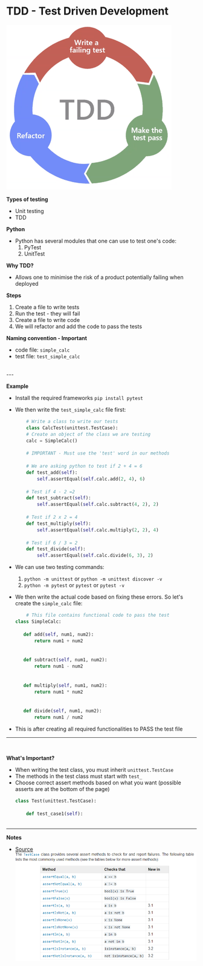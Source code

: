 # TDD - Test Driven Development


![](images/tddcycle.png)

**Types of testing**
- Unit testing
- TDD


**Python**
- Python has several modules that one can use to test one's code:
    1. PyTest
    2. UnitTest

**Why TDD?**
- Allows one to minimise the risk of a product potentially failing when deployed

**Steps**
1. Create a file to write tests
2. Run the test - they will fail
3. Create a file to write code
4. We will refactor and add the code to pass the tests

**Naming convention - Important**
- code file: ```simple_calc```
- test file: ```test_simple_calc```

<br>
---

**Example**
- Install the required frameworks ```pip install pytest```
- We then write the ```test_simple_calc``` file first:
    ```python
        # Write a class to write our tests
        class CalcTest(unittest.TestCase):
        # Create an object of the class we are testing
        calc = SimpleCalc()

        # IMPORTANT - Must use the 'test' word in our methods

        # We are asking python to test if 2 + 4 = 6
        def test_add(self):
            self.assertEqual(self.calc.add(2, 4), 6)

        # Test if 4 - 2 =2
        def test_subtract(self):
            self.assertEqual(self.calc.subtract(4, 2), 2)

        # Test if 2 x 2 = 4
        def test_multiply(self):
            self.assertEqual(self.calc.multiply(2, 2), 4)

        # Test if 6 / 3 = 2
        def test_divide(self):
            self.assertEqual(self.calc.divide(6, 3), 2)
    ```
- We can use two testing commands:
    1. ```python -m unittest``` or ```python -m unittest discover -v```
    2. ```python -m pytest``` or ```pytest``` or ```pytest -v```

- We then write the actual code based on fixing these errors. So let's create the ```simple_calc``` file:
    ```python
        # This file contains functional code to pass the test
    class SimpleCalc:
       
       def add(self, num1, num2):
           return num1 + num2
    
       
       def subtract(self, num1, num2):
           return num1 - num2
       
       
       def multiply(self, num1, num2):
           return num1 * num2
       
       
       def divide(self, num1, num2):
           return num1 / num2
    ```
- This is after creating all required functionalities to PASS the test file

---
<br>

**What's Important?**
- When writing the test class, you must inherit ```unittest.TestCase```
- The methods in the test class must start with ```test_```
- Choose correct assert methods based on what you want (possible asserts are at the bottom of the page)
    ```python
    class Test(unittest.TestCase):

        def test_case1(self):
            
    ```

---
**Notes**

- [Source](https://docs.python.org/3/library/unittest.html#assert-methods) 
![](images/assert.png)    

